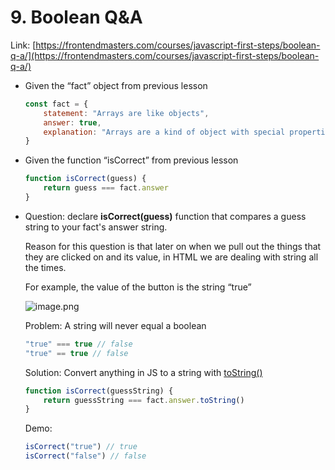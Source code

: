 # 9. Boolean Q&A

Link: [https://frontendmasters.com/courses/javascript-first-steps/boolean-q-a/](https://frontendmasters.com/courses/javascript-first-steps/boolean-q-a/)

- Given the “fact” object from previous lesson
    
    ```jsx
    const fact = {
        statement: "Arrays are like objects",
        answer: true,
        explanation: "Arrays are a kind of object with special properties"
    }
    ```
    
- Given the function “isCorrect” from previous lesson
    
    ```jsx
    function isCorrect(guess) {
        return guess === fact.answer
    }
    ```
    
- Question: declare **isCorrect(guess)** function that compares a guess string to your fact's answer string.
    
    Reason for this question is that later on when we pull out the things that they are clicked on and its value, in HTML we are dealing with string all the times.
    
    For example, the value of the button is the string “true”
    
    ![image.png](9%20Boolean%20Q&A%2017f3ca73cd2080958ee0d475746f1143/image.png)
    
    Problem: A string will never equal a boolean
    
    ```jsx
    "true" === true // false
    "true" == true // false
    ```
    
    Solution: Convert anything in JS to a string with [toString()](https://developer.mozilla.org/en-US/docs/Web/JavaScript/Reference/Global_Objects/String/toString)
    
    ```jsx
    function isCorrect(guessString) {
    	return guessString === fact.answer.toString()
    }
    ```
    
    Demo:
    
    ```jsx
    isCorrect("true") // true
    isCorrect("false") // false
    ```